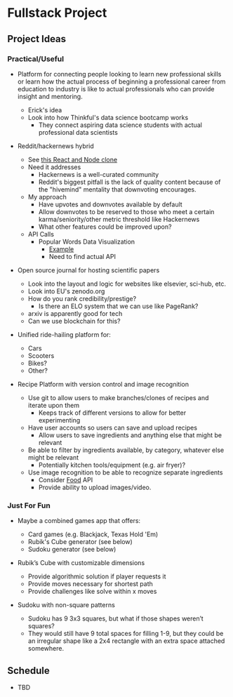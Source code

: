 # Fullstack Project

## Project Ideas

### Practical/Useful

- Platform for connecting people looking to learn new professional skills or learn how the actual process of beginning a professional career from education to industry is like to actual professionals who can provide insight and mentoring.
    - Erick's idea
    - Look into how Thinkful's data science bootcamp works
        - They connect aspiring data science students with actual professional data scientists

- Reddit/hackernews hybrid
  - See [this React and Node clone](https://www.reddit.com/r/reactjs/comments/9g8xxm/i_made_a_reddit_clone_with_reactjs_and_nodejs_for/)
  - Need it addresses
    - Hackernews is a well-curated community
    - Reddit's biggest pitfall is the lack of quality content because of the "hivemind" mentality that downvoting encourages.
  - My approach
    - Have upvotes and downvotes available by default
    - Allow downvotes to be reserved to those who meet a certain karma/seniority/other metric threshold like Hackernews
    - What other features could be improved upon?
  - API Calls
    - Popular Words Data Visualization
	  - [Example](https://io9.gizmodo.com/fascinating-data-visualization-shows-which-words-we-use-1720354752)
	  - Need to find actual API


- Open source journal for hosting scientific papers
  - Look into the layout and logic for websites like elsevier, sci-hub, etc.
  - Look into EU's zenodo.org
  - How do you rank credibility/prestige?
      - Is there an ELO system that we can use like PageRank?
  - arxiv is apparently good for tech
  - Can we use blockchain for this?

- Unified ride-hailing platform for:
  - Cars
  - Scooters
  - Bikes?
  - Other?

- Recipe Platform with version control and image recognition
    - Use git to allow users to make branches/clones of recipes and iterate upon them
        - Keeps track of different versions to allow for better experimenting
    - Have user accounts so users can save and upload recipes
        - Allow users to save ingredients and anything else that might be relevant
    - Be able to filter by ingredients available, by category, whatever else might be relevant
        - Potentially kitchen tools/equipment (e.g. air fryer)?
    - Use image recognition to be able to recognize separate ingredients
        - Consider [Food](https://clarifai.com/models/food-image-recognition-model-bd367be194cf45149e75f01d59f77ba7) API
        - Provide ability to upload images/video.

### Just For Fun

- Maybe a combined games app that offers:
  - Card games (e.g. Blackjack, Texas Hold 'Em)
  - Rubik's Cube generator (see below)
  - Sudoku generator (see below)

- Rubik’s Cube with customizable dimensions
  - Provide algorithmic solution if player requests it
  - Provide moves necessary for shortest path
  - Provide challenges like solve within x moves

- Sudoku with non-square patterns
  - Sudoku has 9 3x3 squares, but what if those shapes weren’t squares?
  - They would still have 9 total spaces for filling 1-9, but they could be an irregular shape like a 2x4 rectangle with an extra space attached somewhere.

## Schedule

- TBD